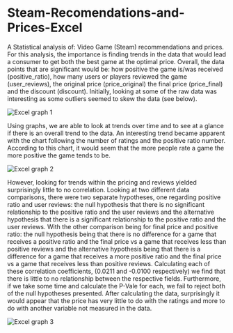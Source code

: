 # Steam-Recomendations-and-Prices-Excel
A Statistical analysis of: Video Game (Steam) recommendations and prices. For this analysis, the importance is finding trends in the data that would lead a consumer to get both the best game at the optimal price. Overall, the data points that are significant would be: how positive the game is/was received (positive_ratio), how many users or players reviewed the game (user_reviews), the original price (price_original) the final price (price_final) and the discount (discount). Initially, looking at some of the raw data was interesting as some outliers seemed to skew the data (see below).

![Excel graph 1](https://github.com/user-attachments/assets/6f4cc531-2ad7-430c-aeff-9beee8d70822)

Using graphs, we are able to look at trends over time and to see at a glance if there is an overall trend to the data. An interesting trend became apparent with the chart following the number of ratings and the positive ratio number. According to this chart, it would seem that the more people rate a game the more positive the game tends to be. 

![Excel graph 2](https://github.com/user-attachments/assets/4dcd1ab2-f545-47f6-9ac5-f03f418383a2)

However, looking for trends within the pricing and reviews yielded surprisingly little to no correlation. Looking at two different data comparisons, there were two separate hypotheses, one regarding positive ratio and user reviews: the null hypothesis that there is no significant relationship to the positive ratio and the user reviews and the alternative hypothesis that there is a significant relationship to the positive ratio and the user reviews. With the other comparison being for final price and positive ratio: the null hypothesis being that there is no difference for a game that receives a positive ratio and the final price vs a game that receives less than positive reviews and the alternative hypothesis being that there is a difference for a game that receives a more positive ratio and the final price vs a game that receives less than positive reviews. Calculating each of these correlation coefficients, (0.0211 and -0.0100 respectively) we find that there is little to no relationship between the respective fields. Furthermore, if we take some time and calculate the P-Vale for each, we fail to reject both of the null hypotheses presented. After calculating the data, surprisingly it would appear that the price has very little to do with the ratings and more to do with another variable not measured in the data. 

![Excel graph 3](https://github.com/user-attachments/assets/ec7018c0-caaf-4299-ba55-77e4b428013e)
